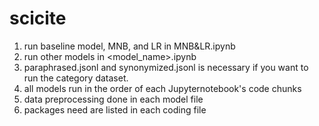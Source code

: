 # scicite
1. run baseline model, MNB, and LR in MNB&LR.ipynb
2. run other models in <model_name>.ipynb
3. paraphrased.jsonl and synonymized.jsonl is necessary if you want to run the category dataset.
4. all models run in the order of each Jupyternotebook's code chunks
5. data preprocessing done in each model file
6. packages need are listed in each coding file
